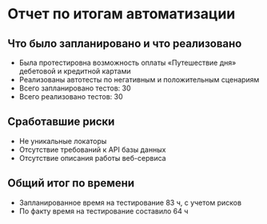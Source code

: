 # Отчет по итогам автоматизации

## Что было запланировано и что реализовано

- Была протестировна возможность оплаты «Путешествие дня» дебетовой и кредитной картами
- Реализованы автотесты по негативным и положительным сценариям
- Всего запланировано тестов: 30
- Всего реализовано тестов: 30

## Cработавшие риски

- Не уникальные локаторы
- Отсутствие требований к API базы данных
- Отсутствие описания работы веб-сервиса

## Общий итог по времени

- Запланированное время на тестирование 83 ч, с учетом рисков
- По факту время на тестирование составило 64 ч